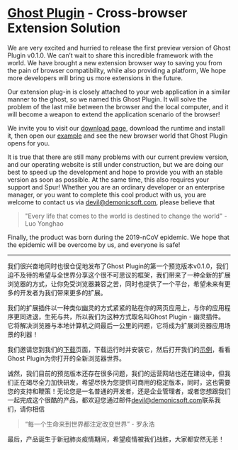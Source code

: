 # [Ghost Plugin](https://www.ghostplugin.com) - Cross-browser Extension Solution

We are very excited and hurried to release the first preview version of Ghost Plugin v0.1.0. We can’t wait to share this incredible framework with the world. We have brought a new extension browser way to saving you from the pain of browser compatibility, while also providing a platform, We hope more developers will bring us more extensions in the future.

Our extension plug-in is closely attached to your web application in a similar manner to the ghost, so we named this Ghost Plugin. It will solve the problem of the last mile between the browser and the local computer, and it will become a weapon to extend the application scenario of the browser!

We invite you to visit our [download page](https://www.ghostplugin.com/downloads), download the runtime and install it, then open our [example](https://www.ghostplugin.com/examples) and see the new browser world that Ghost Plugin opens for you.

It is true that there are still many problems with our current preview version, and our operating website is still under construction, but we are doing our best to speed up the development and hope to provide you with an stable version as soon as possible. At the same time, this also requires your support and Spur! Whether you are an ordinary developer or an enterprise manager, or you want to complete this cool product with us, you are welcome to contact us via <devil@demonicsoft.com>, please believe that 
> "Every life that comes to the world is destined to change the world" - Luo Yonghao

Finally, the product was born during the 2019-nCoV epidemic. We hope that the epidemic will be overcome by us, and everyone is safe!


---


我们很兴奋地同时也很仓促地发布了Ghost Plugin的第一个预览版本v0.1.0，我们迫不及待的希望与全世界分享这个很不可思议的框架，我们带来了一种全新的扩展浏览器的方式，让你免受浏览器兼容之苦，同时也提供了一个平台，希望未来有更多的开发者为我们带来更多的扩展。

我们的扩展插件以一种类似幽灵的方式紧紧的贴在你的网页应用上，与你的应用程序更同进退，生死与共，所以我们为这种方式取名叫Ghost Plugin - 幽灵插件。它将解决浏览器与本地计算机之间最后一公里的问题，它将成为扩展浏览器应用场景的利器！

我们邀请您到我们的[下载](https://www.ghostplugin.com/downloads)页面，下载运行时并安装它，然后打开我们的[示例](https://www.ghostplugin.com/examples)，看看Ghost Plugin为你打开的全新浏览器世界。

诚然，我们目前的预览版本还存在很多问题，我们的运营网站也还在建设中，但我们正在竭尽全力加快研发，希望尽快为您提供可商用的稳定版本，同时，这也需要您的支持和鞭策！无论您是一名普通的开发者，还是企业管理者，或者您想跟我们一起完成这个很酷的产品，都欢迎您通过邮件<devil@demonicsoft.com>联系我们，请你相信
> “每一个生命来到世界都注定改变世界” - 罗永浩

最后，产品诞生于新冠肺炎疫情期间，希望疫情被我们战胜，大家都安然无恙！

